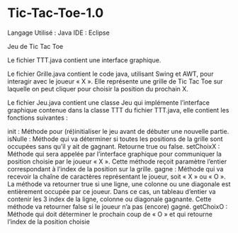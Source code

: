 # Tic-Tac-Toe-1.0
Langage Utilisé : Java
IDE : Eclipse

Jeu de Tic Tac Toe

Le fichier TTT.java contient une interface graphique. 

Le fichier Grille.java contient le code java, utilisant Swing et AWT, pour interagir avec le joueur « X ». Elle représente une grille de Tic Tac Toe sur laquelle on peut cliquer pour choisir la position du prochain X.

Le fichier Jeu.java contient une classe Jeu qui implémente l’interface graphique contenue dans la classe TTT du fichier TTT.java, elle contient les fonctions suivantes :


 init : Méthode pour (ré)initialiser le jeu avant de débuter une nouvelle partie.
isNulle : Méthode qui va déterminer si toutes les positions de la grille sont occupées sans qu’il y ait de gagnant. Retourne true ou false. 
setChoixX : Méthode qui sera appelée par l’interface graphique pour communiquer la position choisie par le joueur « X ». Cette méthode reçoit paramètre l’entier correspondant à l’index de la position sur la grille. 
gagne : Méthode qui va recevoir la chaîne de caractères représentant le joueur, soit « X » ou « O ». La méthode va retourner true si une ligne, une colonne ou une diagonale est entièrement occupée par ce joueur. Dans ce cas, un tableau d’entier va contenir les 3 index de la ligne, colonne ou diagonale gagnante. Cette méthode va retourner false si le joueur n’a pas (encore) gagné.
getChoixO : Méthode qui doit déterminer le prochain coup de « O » et qui retourne l’index de la position choisie
